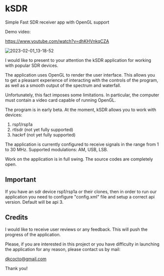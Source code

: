 # kSDR
Simple Fast SDR receiver app with OpenGL support

Demo video: <br>

https://www.youtube.com/watch?v=dhKHVnkqCZA

![2023-02-01_13-18-52](https://user-images.githubusercontent.com/5113949/216016600-60bd6e26-5792-4ebb-9cea-20fed224fe0d.png)

I would like to present to your attention the kSDR application for working with popular SDR devices.

The application uses OpenGL to render the user interface. This allows you to get a pleasant experience of interacting with the controls of the program, as well as a smooth output of the spectrum and waterfall.

Unfortunately, this fact imposes some limitations. In particular, the computer must contain a video card capable of running OpenGL.

The program is in early beta. At the moment, kSDR allows you to work with devices:
1) rsp1/rsp1a
2) rtlsdr (not yet fully supported)
4) hackrf (not yet fully supported)

The application is currently configured to receive signals in the range from 1 to 30 MHz. Supported modulations: AM, USB, LSB.

Work on the application is in full swing. The source codes are completely open.

<b>Important</b><br>
------
If you have an sdr device rsp1/rsp1a or their clones, then in order to run our application you need to configure "config.xml" file and setup a correct 
api version. Default will be api 3.

Credits
---
I would like to receive user reviews or any feedback. This will push the progress of the application.

Please, if you are interested in this project or you have difficulty in launching the application for any reason, please contact us by mail:

dkcocto@gmail.com

Thank you!

